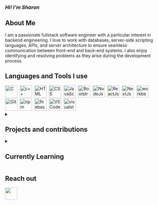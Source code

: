 _<h3>Hi! I’m Sharon</h3>_

## About Me
I am a passionate fullstack software engineer with a particular interest in backend engineering. I love to work with databases, server-side scripting languages, APIs, and server architecture to ensure seamless communication between front-end and back-end systems. I also enjoy identifying and resolving problems as they arise during the development process.

## Languages and Tools I use

<div>
  <img src="https://cdn.jsdelivr.net/gh/devicons/devicon/icons/c/c-original.svg" alt="C" width="40" height="40"/>&nbsp;
  <img src="https://cdn.jsdelivr.net/gh/devicons/devicon/icons/cplusplus/cplusplus-original.svg" alt="c++" width="40" height="40"/>&nbsp;
  <img src="https://cdn.jsdelivr.net/gh/devicons/devicon/icons/html5/html5-original.svg" alt="HTML" width="40" height="40"/>&nbsp;
  <img src="https://cdn.jsdelivr.net/gh/devicons/devicon/icons/css3/css3-original.svg" alt="CSS" width="40" height="40"/>&nbsp;
  <img src="https://cdn.jsdelivr.net/gh/devicons/devicon/icons/javascript/javascript-original.svg" alt="JavaScript" width="40" height="40"/>&nbsp;
  <img src="https://getbootstrap.com/docs/5.0/assets/brand/bootstrap-logo.svg" title="JavaScript" alt="Bootstrap" width="40" height="40"/>&nbsp;
  <img src="https://cdn.jsdelivr.net/gh/devicons/devicon/icons/nodejs/nodejs-plain-wordmark.svg" alt="NodeJs" width="40" height="40"/>&nbsp;
  <img src="https://cdn.jsdelivr.net/gh/devicons/devicon/icons/react/react-original.svg" alt="ReactJs" width="40" height="40"/>&nbsp;
  <img src="https://user-images.githubusercontent.com/79409258/226091304-3b3e278f-b249-497d-a020-c13cba259e53.png" alt="NextJs" width="40" height="40"/>&nbsp;
  <img src="https://user-images.githubusercontent.com/79409258/226094099-12fc633e-af1f-474b-ae66-951b09881305.png" alt="workbench" width="40" height="40"/>&nbsp;   
  <img src="https://cdn.jsdelivr.net/gh/devicons/devicon/icons/git/git-original.svg" alt="Git" width="40" height="40"/>&nbsp;
  <img src="https://cdn.jsdelivr.net/gh/devicons/devicon/icons/npm/npm-original-wordmark.svg" alt="npm" width="40" height="40"/>&nbsp;
  <img src="https://cdn.jsdelivr.net/gh/devicons/devicon/icons/firebase/firebase-plain.svg" alt="firebase" width="40" height="40"/>&nbsp;
  <img src="https://cdn.jsdelivr.net/gh/devicons/devicon/icons/vscode/vscode-original.svg" alt="VS Code" width="40" height="40"/>&nbsp;
  <img src="https://cdn.jsdelivr.net/gh/devicons/devicon/icons/visualstudio/visualstudio-original.svg" alt="visualstudio" width="40" height="40"/>&nbsp;
  
</div>

<!--
## Skills

- Web Development: Experienced with SQL, Django, Flask, and RESTful APIs.
- Web Servers: Skilled in configuring and managing Apache and Nginx servers
-->
<details id="5">
  <summary><h2>Projects and contributions</h2></summary>
  <ol>
	<li><a href="https://github.com/kawirasharon/printf">Printf</a> - Implemented a custom version of the C printf function.</li>
	<li><a href="https://github.com/kawirasharon/monty">Stack Implementation</a> - Implemented a custom stack data structure with functions that efficiently manipulate the data structure.</li>
	<li><a href="https://github.com/kawirasharon/simple_shell">Simple Shell</a> - A simple and interactive UNIX-like command line interpreter.</li>
  </ol>
</details>

<details id="6">
	<summary><h2>Currently Learning</h2></summary>
	<ul>
    - ALX SE bootcamp I’m currently learning:
      - Advanced backend development techniques
      - Cloud computing and deployment with AWS
      - Designing beautiful and responsive web interfaces with HTML/CSS.
      - Adding interactivity and dynamic behavior to websites using Javascript.
      - Managing and querying relational databases with SQL.
      - Server-side scripting, web development, and data analysis using python.
      - ES6
	</ul>

</details>


## Reach out
<p align="left">
  <a href="mailto:sharonkawira389@gmail.com">
    <img width="40px" src="https://www.vectorlogo.zone/logos/gmail/gmail-icon.svg" />
  </a>
</p>

